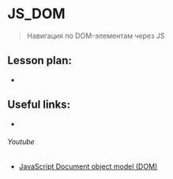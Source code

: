 ﻿# JS_DOM
> Навигация по DOM-элементам через JS


## Lesson plan:
+ []()


## Useful links:
+ []()


###### Youtube
+ [JavaScript Document object model (DOM)](https://youtu.be/DuWyc76lYC4)